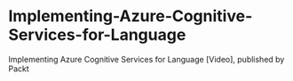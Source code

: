 # Implementing-Azure-Cognitive-Services-for-Language
Implementing Azure Cognitive Services for Language [Video], published by Packt

